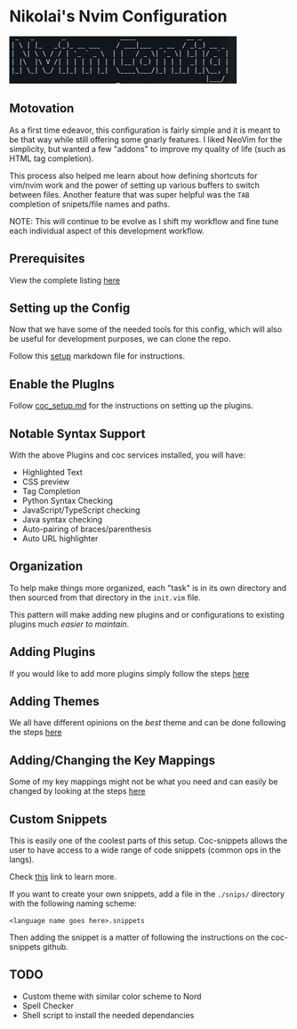 # Nikolai's Nvim Configuration

![Nikolai Config](./util/title.png)

## Motovation

As a first time edeavor, this configuration is fairly simple and it is meant
to be that way while still offering some gnarly features. I liked NeoVim for
the simplicity, but wanted a few "addons" to improve my quality of life
(such as HTML tag completion).

This process also helped me learn about how defining shortcuts for vim/nvim work
and the power of setting up various buffers to switch between files. Another
feature that was super helpful was the `TAB` completion of snipets/file names and paths.

NOTE: This will continue to be evolve as I shift my workflow and fine tune each individual
aspect of this development workflow.

## Prerequisites

View the complete listing [here](./util/info/prereq.md)

## Setting up the Config

Now that we have some of the needed tools for this config, which will also be
useful for development purposes, we can clone the repo.

Follow this [setup](./util/info/setup.md) markdown file for instructions.

## Enable the PlugIns

Follow [coc_setup.md](./util/info/coc_setup.md) for the instructions on setting up
the plugins.

## Notable Syntax Support

With the above Plugins and coc services installed, you will have:

- Highlighted Text
- CSS preview
- Tag Completion
- Python Syntax Checking
- JavaScript/TypeScript checking
- Java syntax checking
- Auto-pairing of braces/parenthesis
- Auto URL highlighter

## Organization

To help make things more organized, each "task" is in its own directory
and then sourced from that directory in the `init.vim` file.

This pattern will make adding new plugins and or configurations to existing
plugins much _easier to maintain_.

## Adding Plugins

If you would like to add more plugins simply follow the steps [here](./util/info/add_plugins.md)

## Adding Themes

We all have different opinions on the _best_ theme and can be done following
the steps [here](./util/info/add_themes.md)

## Adding/Changing the Key Mappings

Some of my key mappings might not be what you need and can easily be changed
by looking at the steps [here](./util/info/key_mapping.md)

## Custom Snippets

This is easily one of the coolest parts of this setup. Coc-snippets allows the user
to have access to a wide range of code snippets (common ops in the langs).

Check [this](https://github.com/neoclide/coc-snippets) link to learn more.

If you want to create your own snippets, add a file in the `./snips/` directory
with the following naming scheme:

```
<language name goes here>.snippets
```

Then adding the snippet is a matter of following the instructions on the coc-snippets
github.

## TODO

- Custom theme with similar color scheme to Nord
- Spell Checker
- Shell script to install the needed dependancies

